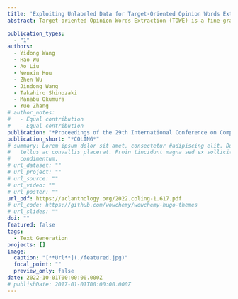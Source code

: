 ```yaml
---
title: 'Exploiting Unlabeled Data for Target-Oriented Opinion Words Extraction'
abstract: Target-oriented Opinion Words Extraction (TOWE) is a fine-grained sentiment analysis task that aims to extract the corresponding opinion words of a given opinion target from the sentence. Recently, deep learning approaches have made remarkable progress on this task. Nevertheless, the TOWE task still suffers from the scarcity of training data due to the expensive data annotation process. Limited labeled data increase the risk of distribution shift between test data and training data. In this paper, we propose exploiting massive unlabeled data to reduce the risk by increasing the exposure of the model to varying distribution shifts. Specifically, we propose a novel Multi-Grained Consistency Regularization (MGCR) method to make use of unlabeled data and design two filters specifically for TOWE to filter noisy data at different granularity. Extensive experimental results on four TOWE benchmark datasets indicate the superiority of MGCR compared with current state-of-the-art methods. The in-depth analysis also demonstrates the effectiveness of the different-granularity filters.

publication_types:
  - "1"
authors:
  - Yidong Wang
  - Hao Wu
  - Ao Liu
  - Wenxin Hou
  - Zhen Wu
  - Jindong Wang
  - Takahiro Shinozaki
  - Manabu Okumura
  - Yue Zhang
# author_notes:
#   - Equal contribution
#   - Equal contribution
publication: "*Proceedings of the 29th International Conference on Computational Linguistics*"
publication_short: "*COLING*"
# summary: Lorem ipsum dolor sit amet, consectetur #adipiscing elit. Duis posuere
#   tellus ac convallis placerat. Proin tincidunt magna sed ex sollicitudin
#   condimentum.
# url_dataset: ""
# url_project: ""
# url_source: ""
# url_video: ""
# url_poster: ""
url_pdf: https://aclanthology.org/2022.coling-1.617.pdf
# url_code: https://github.com/wowchemy/wowchemy-hugo-themes
# url_slides: ""
doi: ""
featured: false
tags:
  - Text Generation
projects: []
image:
  caption: "[**Url**](./featured.jpg)"
  focal_point: ""
  preview_only: false
date: 2022-10-01T00:00:00.000Z
# publishDate: 2017-01-01T00:00:00.000Z
---
```

